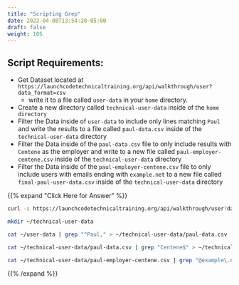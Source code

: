 ```yaml
---
title: "Scripting Grep"
date: 2022-04-08T13:54:20-05:00
draft: false
weight: 105
---
```


## Script Requirements:
- Get Dataset located at `https://launchcodetechnicaltraining.org/api/walkthrough/user?data_format=csv`
  - write it to a file called `user-data` in your `home` directory.
- Create a new directory called `technical-user-data` inside of the `home directory`
- Filter the Data inside of `user-data` to include only lines matching `Paul` and write the results to a file called `paul-data.csv` inside of the `technical-user-data` directory
- Filter the Data inside of the `paul-data.csv` file to only include results with `Centene` as the employer and write to a new file called `paul-employer-centene.csv` inside of the `technical-user-data` directory
- Filter the Data inside of the `paul-employer-centene.csv` file to only include users with emails ending with `example.net` to a new file called `final-paul-user-data.csv` inside of the `technical-user-data` directory


{{% expand "Click Here for Answer" %}}
```bash
curl -s https://launchcodetechnicaltraining.org/api/walkthrough/user?data_format=csv > ~/user-data

mkdir ~/technical-user-data

cat ~/user-data | grep "^Paul," > ~/technical-user-data/paul-data.csv

cat ~/technical-user-data/paul-data.csv | grep "Centene$" > ~/technical-user-data/paul-employer-centene.csv

cat ~/technical-user-data/paul-employer-centene.csv | grep "@example\.net" > ~/technical-user-data/final-paul-user-data.csv
```
{{% /expand %}}